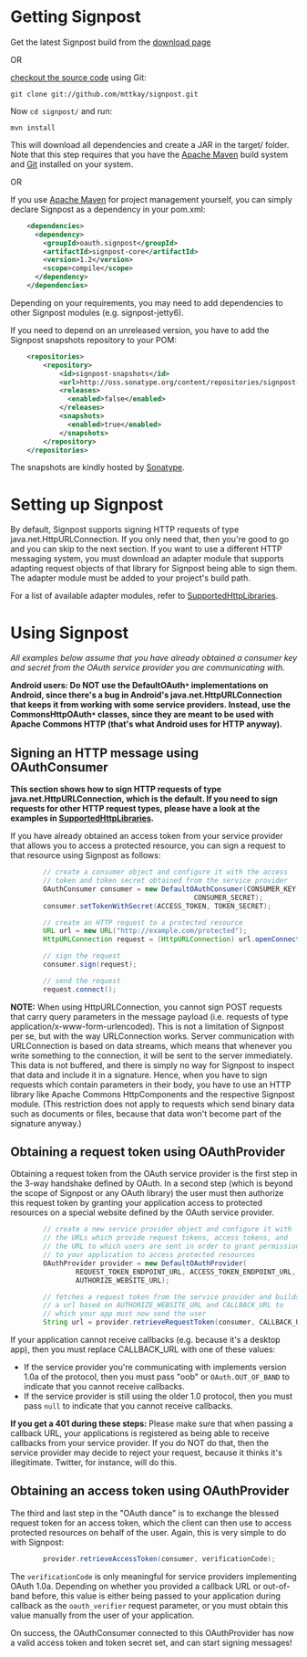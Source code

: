 # Getting Signpost

Get the latest Signpost build from the [download page](https://github.com/mttkay/signpost/releases)

OR

[checkout the source code](http://github.com/mttkay/signpost) using Git:

`git clone git://github.com/mttkay/signpost.git`

Now `cd signpost/` and run:

`mvn install`

This will download all dependencies and create a JAR in the target/ folder. Note that this step requires that you have the [Apache Maven](http://maven.apache.org) build system and [Git](http://www.git-scm.com) installed on your system.

OR

If you use [Apache Maven](http://maven.apache.org) for project management yourself, you can simply declare Signpost as a dependency in your pom.xml:

```xml
    <dependencies>
      <dependency>
        <groupId>oauth.signpost</groupId>
        <artifactId>signpost-core</artifactId>
        <version>1.2</version>
        <scope>compile</scope>
      </dependency>
    </dependencies>
```

Depending on your requirements, you may need to add dependencies to other Signpost modules (e.g. signpost-jetty6).

If you need to depend on an unreleased version, you have to add the Signpost snapshots repository to your POM:

```xml
    <repositories>
        <repository>
            <id>signpost-snapshots</id>
            <url>http://oss.sonatype.org/content/repositories/signpost-snapshots</url>
            <releases>
              <enabled>false</enabled>
            </releases>
            <snapshots>
              <enabled>true</enabled>
            </snapshots>
        </repository>
    </repositories>
```

The snapshots are kindly hosted by [Sonatype](http://oss.sonatype.org).

# Setting up Signpost

By default, Signpost supports signing HTTP requests of type java.net.HttpURLConnection. If you only need that, then you're good to go and you can skip to the next section. If you want to use a different HTTP messaging system, you must download an adapter module that supports adapting request objects of that library for Signpost being able to sign them. The adapter module must be added to your project's build path.

For a list of available adapter modules, refer to [SupportedHttpLibraries](SupportedHttpLibraries.md).

# Using Signpost

_All examples below assume that you have already obtained a consumer key and secret from the OAuth service provider you are communicating with._

**Android users: Do NOT use the DefaultOAuth`*` implementations on Android, since there's a bug in Android's java.net.HttpURLConnection that keeps it from working with some service providers. Instead, use the CommonsHttpOAuth`*` classes, since they are meant to be used with Apache Commons HTTP (that's what Android uses for HTTP anyway).**

## Signing an HTTP message using OAuthConsumer
**This section shows how to sign HTTP requests of type java.net.HttpURLConnection, which is the default. If you need to sign requests for other HTTP request types, please have a look at the examples in [SupportedHttpLibraries](SupportedHttpLibraries.md).**

If you have already obtained an access token from your service provider that allows you to access a protected resource, you can sign a request to that resource using Signpost as follows:

```java
        // create a consumer object and configure it with the access
        // token and token secret obtained from the service provider
        OAuthConsumer consumer = new DefaultOAuthConsumer(CONSUMER_KEY,
                                             CONSUMER_SECRET);
        consumer.setTokenWithSecret(ACCESS_TOKEN, TOKEN_SECRET);

        // create an HTTP request to a protected resource
        URL url = new URL("http://example.com/protected");
        HttpURLConnection request = (HttpURLConnection) url.openConnection();

        // sign the request
        consumer.sign(request);

        // send the request
        request.connect();
```

**NOTE:** When using HttpURLConnection, you cannot sign POST requests that carry query parameters in the message payload (i.e. requests of type application/x-www-form-urlencoded). This is not a limitation of Signpost per se, but with the way URLConnection works. Server communication with URLConnection is based on data streams, which means that whenever you write something to the connection, it will be sent to the server immediately. This data is not buffered, and there is simply no way for Signpost to inspect that data and include it in a signature. Hence, when you have to sign requests which contain parameters in their body, you have to use an HTTP library like Apache Commons HttpComponents and the respective Signpost module. (This restriction does not apply to requests which send binary data such as documents or files, because that data won't become part of the signature anyway.)

## Obtaining a request token using OAuthProvider
Obtaining a request token from the OAuth service provider is the first step in the 3-way handshake defined by OAuth. In a second step (which is beyond the scope of Signpost or any OAuth library) the user must then authorize this request token by granting your application access to protected resources on a special website defined by the OAuth service provider.
```java
        // create a new service provider object and configure it with
        // the URLs which provide request tokens, access tokens, and
        // the URL to which users are sent in order to grant permission
        // to your application to access protected resources
        OAuthProvider provider = new DefaultOAuthProvider(
                REQUEST_TOKEN_ENDPOINT_URL, ACCESS_TOKEN_ENDPOINT_URL,
                AUTHORIZE_WEBSITE_URL);

        // fetches a request token from the service provider and builds
        // a url based on AUTHORIZE_WEBSITE_URL and CALLBACK_URL to
        // which your app must now send the user
        String url = provider.retrieveRequestToken(consumer, CALLBACK_URL);
```
If your application cannot receive callbacks (e.g. because it's a desktop app), then you must replace CALLBACK\_URL with one of these values:
  * If the service provider you're communicating with implements version 1.0a of the protocol, then you must pass "oob" or `OAuth.OUT_OF_BAND` to indicate that you cannot receive callbacks.
  * If the service provider is still using the older 1.0 protocol, then you must pass `null` to indicate that you cannot receive callbacks.

**If you get a 401 during these steps:** Please make sure that when passing a callback URL, your applications is registered as being able to receive callbacks from your service provider. If you do NOT do that, then the service provider may decide to reject your request, because it thinks it's illegitimate. Twitter, for instance, will do this.

## Obtaining an access token using OAuthProvider
The third and last step in the "OAuth dance" is to exchange the blessed request token for an access token, which the client can then use to access protected resources on behalf of the user. Again, this is very simple to do with Signpost:
```java
        provider.retrieveAccessToken(consumer, verificationCode);
```
The `verificationCode` is only meaningful for service providers implementing OAuth 1.0a. Depending on whether you provided a callback URL or out-of-band before, this value is either being passed to your application during callback as the `oauth_verifier` request parameter, or you must obtain this value manually from the user of your application.

On success, the OAuthConsumer connected to this OAuthProvider has now a valid access token and token secret set, and can start signing messages!
